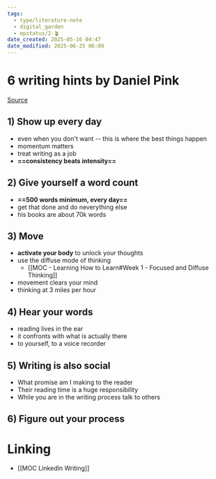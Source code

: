 ```yaml
---
tags:
  - type/literature-note
  - digital_garden
  - epstatus/2-🪴
date_created: 2025-05-16 04:47
date_modified: 2025-06-25 06:09
---
```

# 6 writing hints by Daniel Pink

[Source](https://www.youtube.com/watch?v=6om9ndA8dyc)

## 1) Show up every day

- even when you don't want -- this is where the best things happen
- momentum matters
- treat writing as a job
- **==consistency beats intensity==**

## 2) Give yourself a word count

- **==500 words minimum, every day==**
- get that done and do neverything else
- his books are about 70k words

## 3) Move

- **activate your body** to unlock your thoughts
- use the diffuse mode of thinking
	- [[MOC - Learning How to Learn#Week 1 - Focused and Diffuse Thinking]]
- movement clears your mind
- thinking at 3 miles per hour

## 4) Hear your words

- reading lives in the ear
- it confronts with what is actually there
- to yourself, to a voice recorder

## 5) Writing is also social

- What promise am I making to the reader
- Their reading time is a huge responsibility
- While you are in the writing process talk to others

## 6) Figure out your process

# Linking

- [[MOC LinkedIn Writing]]
